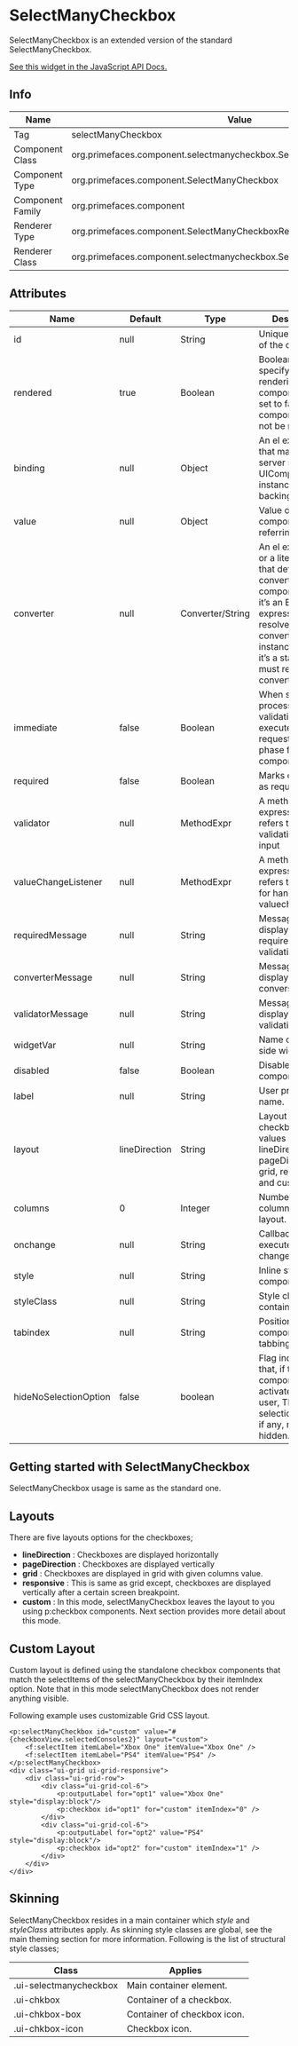 # SelectManyCheckbox

SelectManyCheckbox is an extended version of the standard SelectManyCheckbox.

[See this widget in the JavaScript API Docs.](../jsdocs/classes/primefaces.widget.selectmanycheckbox.html)

## Info

| Name | Value |
| --- | --- |
| Tag | selectManyCheckbox
| Component Class | org.primefaces.component.selectmanycheckbox.SelectManyCheckbox
| Component Type | org.primefaces.component.SelectManyCheckbox
| Component Family | org.primefaces.component |
| Renderer Type | org.primefaces.component.SelectManyCheckboxRenderer
| Renderer Class | org.primefaces.component.selectmanycheckbox.SelectManyCheckboxRenderer

## Attributes

| Name | Default | Type | Description | 
| --- | --- | --- | --- |
id | null | String | Unique identifier of the component
rendered | true | Boolean | Boolean value to specify the rendering of the component, when set to false component will not be rendered.
binding | null | Object | An el expression that maps to a server side UIComponent instance in a backing bean
value | null | Object | Value of the component referring to a List.
converter | null | Converter/String | An el expression or a literal text that defines a converter for the component. When it’s an EL expression, it’s resolved to a converter instance. In case it’s a static text, it must refer to a converter id
immediate | false | Boolean | When set true, process validations logic is executed at apply request values phase for this component.
required | false | Boolean | Marks component as required
validator | null | MethodExpr | A method expression that refers to a method validationg the input
valueChangeListener | null | MethodExpr | A method expression that refers to a method for handling a valuechangeevent
requiredMessage | null | String | Message to be displayed when required field validation fails.
converterMessage | null | String | Message to be displayed when conversion fails.
validatorMessage | null | String | Message to be displayed when validation fields.
widgetVar | null | String | Name of the client side widget.
disabled | false | Boolean | Disables the component.
label | null | String | User presentable name.
layout | lineDirection | String | Layout of the checkboxes, valid values are lineDirection , pageDirection, grid, responsive and custom.
columns | 0 | Integer | Number of columns in grid layout.
onchange | null | String | Callback to execute on value change.
style | null | String | Inline style of the component.
styleClass | null | String | Style class of the container.
tabindex | null | String | Position of the component in the tabbing order.
hideNoSelectionOption | false | boolean  | Flag indicating that, if this component is activated by the user, The "no selection option", if any, must be hidden.

## Getting started with SelectManyCheckbox
SelectManyCheckbox usage is same as the standard one.

## Layouts
There are five layouts options for the checkboxes;

- **lineDirection** : Checkboxes are displayed horizontally
- **pageDirection** : Checkboxes are displayed vertically
- **grid** : Checkboxes are displayed in grid with given columns value.
- **responsive** : This is same as grid except, checkboxes are displayed vertically after a certain
    screen breakpoint.
- **custom** : In this mode, selectManyCheckbox leaves the layout to you using p:checkbox
    components. Next section provides more detail about this mode.

## Custom Layout
Custom layout is defined using the standalone checkbox components that match the selectItems of
the selectManyCheckbox by their itemIndex option. Note that in this mode selectManyCheckbox
does not render anything visible.

Following example uses customizable Grid CSS layout.


```xhtml
<p:selectManyCheckbox id="custom" value="#{checkboxView.selectedConsoles2}" layout="custom">
    <f:selectItem itemLabel="Xbox One" itemValue="Xbox One" />
    <f:selectItem itemLabel="PS4" itemValue="PS4" />
</p:selectManyCheckbox>
<div class="ui-grid ui-grid-responsive">
    <div class="ui-grid-row">
        <div class="ui-grid-col-6">
            <p:outputLabel for="opt1" value="Xbox One" style="display:block"/>
            <p:checkbox id="opt1" for="custom" itemIndex="0" />
        </div>
        <div class="ui-grid-col-6">
            <p:outputLabel for="opt2" value="PS4" style="display:block"/>
            <p:checkbox id="opt2" for="custom" itemIndex="1" />
        </div>
    </div>
</div>
```
## Skinning
SelectManyCheckbox resides in a main container which _style_ and _styleClass_ attributes apply. As
skinning style classes are global, see the main theming section for more information. Following is
the list of structural style classes;

| Class | Applies | 
| --- | --- | 
.ui-selectmanycheckbox | Main container element.
.ui-chkbox | Container of a checkbox.
.ui-chkbox-box | Container of checkbox icon.
.ui-chkbox-icon | Checkbox icon.
